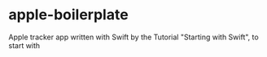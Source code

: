 # apple-boilerplate
Apple tracker app written with Swift by the Tutorial "Starting with Swift", to start with
